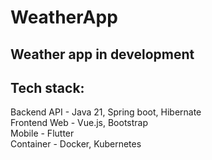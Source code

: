 # WeatherApp
## Weather app in development 

## Tech stack:
Backend API  - Java 21, Spring boot, Hibernate <br>
Frontend Web - Vue.js, Bootstrap <br>
Mobile       - Flutter <br>
Container    - Docker, Kubernetes <br>
